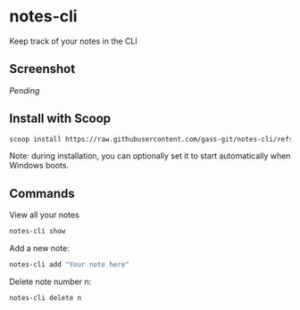 # notes-cli

Keep track of your notes in the CLI 

## Screenshot 

_Pending_

## Install with Scoop

```sh
scoop install https://raw.githubusercontent.com/gass-git/notes-cli/refs/heads/main/notes-cli.json
```

Note: during installation, you can optionally set it to start automatically when Windows boots.

## Commands

View all your notes
```sh
notes-cli show
```

Add a new note:
```sh
notes-cli add "Your note here"
```

Delete note number n:
```sh
notes-cli delete n
```


